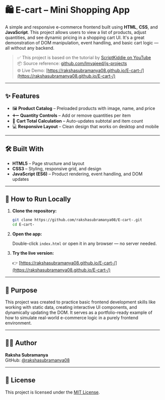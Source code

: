 # 🛍️ E-cart – Mini Shopping App

A simple and responsive e-commerce frontend built using **HTML**, **CSS**, and **JavaScript**. This project allows users to view a list of products, adjust quantities, and see dynamic pricing in a shopping cart UI. It's a great demonstration of DOM manipulation, event handling, and basic cart logic — all without any backend.

> ✅ This project is based on the tutorial by [ScriptKiddie on YouTube](https://www.youtube.com/watch?v=FIfYTaQS_NA&list=PLUZkVL-W-8GKrNbvY-XSLRbyKN_iWqqML&index=20&t=2528s)  
> 📦 Source reference: [github.com/Imvajeed/js-projects](https://github.com/Imvajeed/js-projects)  
> 🌐 Live Demo: [https://rakshasubramanya08.github.io/E-cart-/](https://rakshasubramanya08.github.io/E-cart-/)

---

## ✨ Features

- 🖼️ **Product Catalog** – Preloaded products with image, name, and price
- ➕➖ **Quantity Controls** – Add or remove quantities per item
- 🧮 **Cart Total Calculation** – Auto-updates subtotal and item count
- 💻 **Responsive Layout** – Clean design that works on desktop and mobile

---

## 🛠️ Built With

- **HTML5** – Page structure and layout
- **CSS3** – Styling, responsive grid, and design
- **JavaScript (ES6)** – Product rendering, event handling, and DOM updates

---

## 🚀 How to Run Locally

1. **Clone the repository:**

   ```bash
   git clone https://github.com/rakshasubramanya08/E-cart-.git
   cd E-cart-
   ```

2. **Open the app:**

   Double-click `index.html` or open it in any browser — no server needed.

3. **Try the live version:**

   👉 [https://rakshasubramanya08.github.io/E-cart-/](https://rakshasubramanya08.github.io/E-cart-/)

---

## 📌 Purpose

This project was created to practice basic frontend development skills like working with static data, creating interactive UI components, and dynamically updating the DOM. It serves as a portfolio-ready example of how to simulate real-world e-commerce logic in a purely frontend environment.

---

## 🧑‍💻 Author

**Raksha Subramanya**  
GitHub: [@rakshasubramanya08](https://github.com/rakshasubramanya08)

---

## 📄 License

This project is licensed under the [MIT License](LICENSE).
